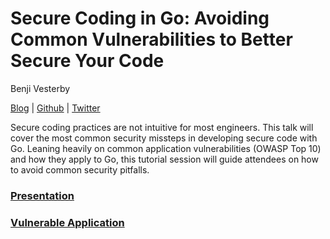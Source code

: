 # Secure Coding in Go: Avoiding Common Vulnerabilities to Better Secure Your Code

Benji Vesterby 

[Blog](https://benjiv.com) | 
[Github](https://github.com/benjivesterby) | 
[Twitter](https://twitter.com/benjivesterby)

Secure coding practices are not intuitive for most engineers. This talk will 
cover the most common security missteps in developing secure code with Go. 
Leaning heavily on common application vulnerabilities (OWASP Top 10) and how 
they apply to Go, this tutorial session will guide attendees on how to avoid 
common security pitfalls.

### [Presentation](https://docs.google.com/presentation/d/e/2PACX-1vTSrz8uHqdKJdeiyRzpvcqCiOXAVQZdy7tTPpOjrLZwcv6ApcjVa0IEnkSHOIK_sMWl7GI5lbl2_CUt/pub?start=false&loop=false&delayms=3000)

### [Vulnerable Application](https://github.com/benjivesterby/gc22-secure-coding-in-go)
